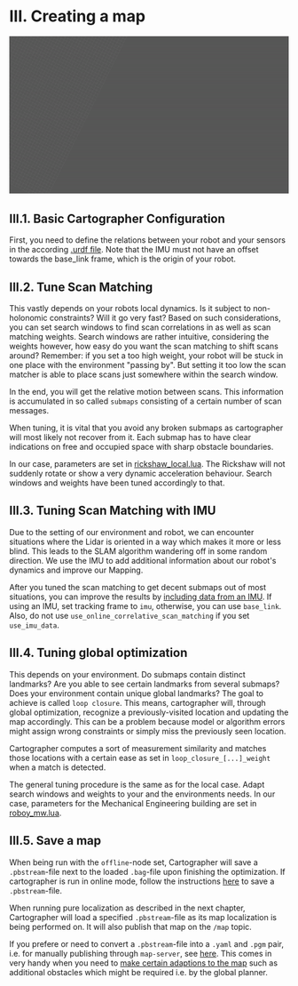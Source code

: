 # III. Creating a map

![SLAM.gif](https://github.com/Roboy/autonomous_driving/blob/wiki-material/wiki-material/cartographer/SLAM.gif)

## III.1. Basic Cartographer Configuration
First, you need to define the relations between your robot and your sensors in the according [.urdf file](https://github.com/Roboy/cartographer_ros/blob/roboy/cartographer_ros/urdf/roboy.urdf). Note that the IMU must not have an offset towards the base_link frame, which is the origin of your robot. 

## III.2. Tune Scan Matching
This vastly depends on your robots local dynamics. Is it subject to non-holonomic constraints? Will it go very fast? Based on such considerations, you can set search windows to find scan correlations in as well as scan matching weights. Search windows are rather intuitive, considering the weights however, how easy do you want the scan matching to shift scans around? Remember: if you set a too high weight, your robot will be stuck in one place with the environment "passing by". But setting it too low the scan matcher is able to place scans just somewhere within the search window.

In the end, you will get the relative motion between scans. This information is accumulated in so called `submaps` consisting of a certain number of scan messages. 

When tuning, it is vital that you avoid any broken submaps as cartographer will most likely not recover from it.  Each submap has to have clear indications on free and occupied space with sharp obstacle boundaries. 

In our case, parameters are set in [rickshaw_local.lua](https://github.com/Roboy/cartographer_ros/blob/roboy/cartographer_ros/configuration_files/rickshaw_local.lua). The Rickshaw will not suddenly rotate or show a very dynamic acceleration behaviour. Search windows and weights have been tuned accordingly to that. 

## III.3. Tuning Scan Matching with IMU
Due to the setting of our environment and robot, we can encounter situations where the Lidar is oriented in a way which makes it more or less blind. This leads to the SLAM algorithm wandering off in some random direction. We use the IMU to add additional information about our robot's dynamics and improve our Mapping.

After you tuned the scan matching to get decent submaps out of most situations, you can improve the results by [including data from an IMU](https://github.com/Roboy/cartographer_ros/blob/67c0b9c8d8315b6feeab01aa5731421cb2f5dfdd/cartographer_ros/configuration_files/roboy_mw.lua#L5-L13). 
If using an IMU, set tracking frame to `imu`, otherwise, you can use `base_link`. Also, do not use `use_online_correlative_scan_matching` if you set `use_imu_data`. 

## III.4. Tuning global optimization
This depends on your environment. Do submaps contain distinct landmarks? Are you able to see certain landmarks from several submaps? Does your environment contain unique global landmarks? The goal to achieve is called `loop closure`. This means, cartographer will, through global optimization, recognize a previously-visited location and updating the map accordingly. This can be a problem because model or algorithm errors might assign wrong constraints or simply miss the previously seen location.

Cartographer computes a sort of measurement similarity and matches those locations with a certain ease as set in `loop_closure_[...]_weight` when a match is detected. 

The general tuning procedure is the same as for the local case. Adapt search windows and weights to your and the environments needs. In our case, parameters for the Mechanical Engineering building are set in [roboy_mw.lua](https://github.com/Roboy/cartographer_ros/blob/roboy/cartographer_ros/configuration_files/roboy_mw.lua). 

## III.5. Save a map

When being run with the `offline`-node set, Cartographer will save a `.pbstream`-file next to the loaded `.bag`-file upon finishing the optimization. 
If cartographer is run in online mode, follow the instructions [here](https://github.com/Roboy/cartographer_ros/tree/roboy#saving) to save a `.pbstream`-file.

When running pure localization as described in the next chapter, Cartographer will load a specified `.pbstream`-file as its map localization is being performed on. It will also publish that map on the `/map` topic. 

If you prefere or need to convert a `.pbstream`-file into a `.yaml` and `.pgm` pair, i.e. for manually publishing through `map-server`, see [here](https://github.com/Roboy/cartographer_ros/tree/roboy#publishing). This comes in very handy when you need to [make certain adaptions to the map](https://github.com/Roboy/cartographer_ros/blob/roboy/README.rst#editing) such as additional obstacles which might be required i.e. by the global planner. 